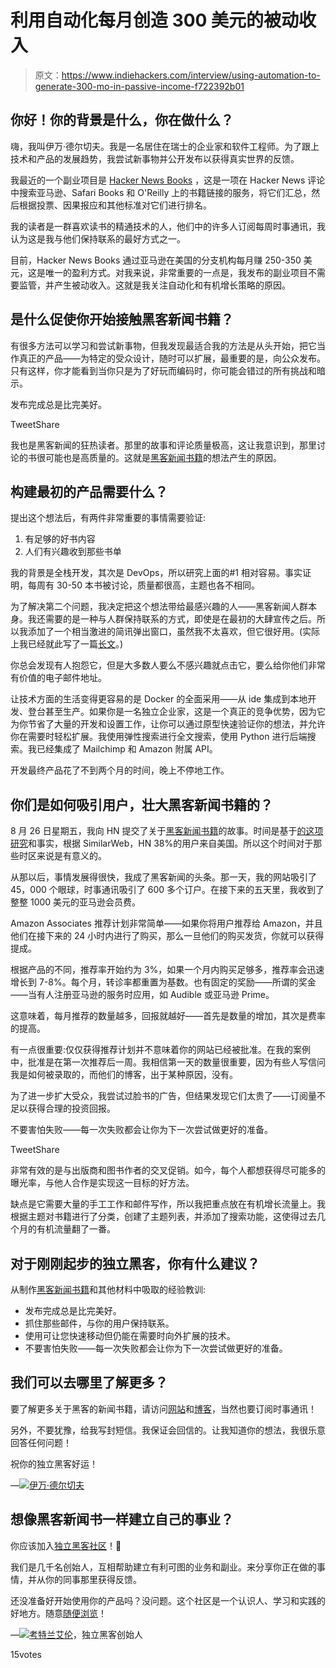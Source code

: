 # 利用自动化每月创造 300 美元的被动收入

> 原文：<https://www.indiehackers.com/interview/using-automation-to-generate-300-mo-in-passive-income-f722392b01>

## 你好！你的背景是什么，你在做什么？

嗨，我叫伊万·德尔切夫。我是一名居住在瑞士的企业家和软件工程师。为了跟上技术和产品的发展趋势，我尝试新事物并公开发布以获得真实世界的反馈。

我最近的一个副业项目是 [Hacker News Books](http://hackernewsbooks.com) ，这是一项在 Hacker News 评论中搜索亚马逊、Safari Books 和 O'Reilly 上的书籍链接的服务，将它们汇总，然后根据投票、因果报应和其他标准对它们进行排名。

我的读者是一群喜欢读书的精通技术的人，他们中的许多人订阅每周时事通讯，我认为这是我与他们保持联系的最好方式之一。

目前，Hacker News Books 通过亚马逊在美国的分支机构每月赚 250-350 美元，这是唯一的盈利方式。对我来说，非常重要的一点是，我发布的副业项目不需要监管，并产生被动收入。这就是我关注自动化和有机增长策略的原因。

## 是什么促使你开始接触黑客新闻书籍？

有很多方法可以学习和尝试新事物，但我发现最适合我的方法是从头开始，把它当作真正的产品——为特定的受众设计，随时可以扩展，最重要的是，向公众发布。只有这样，你才能看到当你只是为了好玩而编码时，你可能会错过的所有挑战和暗示。

发布完成总是比完美好。

TweetShare

我也是黑客新闻的狂热读者。那里的故事和评论质量极高，这让我意识到，那里讨论的书很可能也是高质量的。这就是[黑客新闻书籍](http://hackernewsbooks.com)的想法产生的原因。

## 构建最初的产品需要什么？

提出这个想法后，有两件非常重要的事情需要验证:

1.  有足够的好书内容
2.  人们有兴趣收到那些书单

我的背景是全栈开发，其次是 DevOps，所以研究上面的#1 相对容易。事实证明，每周有 30-50 本书被讨论，质量都很高，主题也各不相同。

为了解决第二个问题，我决定把这个想法带给最感兴趣的人——黑客新闻人群本身。我还需要的是一种与人群保持联系的方式，即使是在最初的大肆宣传之后。所以我添加了一个相当激进的简讯弹出窗口，虽然我不太喜欢，但它很好用。(实际上我已经就此写了一篇[长文](http://hackernewsbooks.com/blog/how-hacker-news-books-made-it-to-number-one-on-hn)。)

你总会发现有人抱怨它，但是大多数人要么不感兴趣就点击它，要么给你他们非常有价值的电子邮件地址。

让技术方面的生活变得更容易的是 Docker 的全面采用——从 ide 集成到本地开发、登台甚至生产。如果你是一名独立企业家，这是一个真正的竞争优势，因为它为你节省了大量的开发和设置工作，让你可以通过原型快速验证你的想法，并允许你在需要时轻松扩展。我使用弹性搜索进行全文搜索，使用 Python 进行后端搜索。我已经集成了 Mailchimp 和 Amazon 附属 API。

开发最终产品花了不到两个月的时间，晚上不停地工作。

## 你们是如何吸引用户，壮大黑客新闻书籍的？

8 月 26 日星期五，我向 HN 提交了关于[黑客新闻书籍](http://hackernewsbooks.com)的故事。时间是基于[的这项研究](https://news.ycombinator.com/item?id=1758554)和事实，根据 SimilarWeb，HN 38%的用户来自美国。所以这个时间对于那些时区来说是有意义的。

从那以后，事情发展得很快，我成了黑客新闻的头条。那一天，我的网站吸引了 45，000 个眼球，时事通讯吸引了 600 多个订户。在接下来的五天里，我收到了整整 1000 美元的亚马逊会员费。

Amazon Associates 推荐计划非常简单——如果你将用户推荐给 Amazon，并且他们在接下来的 24 小时内进行了购买，那么一旦他们的购买发货，你就可以获得提成。

根据产品的不同，推荐率开始约为 3%，如果一个月内购买足够多，推荐率会迅速增长到 7-8%。每个月，转诊率都重置为基数。也有固定的奖励——所谓的奖金——当有人注册亚马逊的服务时应用，如 Audible 或亚马逊 Prime。

这意味着，每月推荐的数量越多，回报就越好——首先是数量的增加，其次是费率的提高。

有一点很重要:仅仅获得推荐计划并不意味着你的网站已经被批准。在我的案例中，批准是在第一次推荐后一周。我相信第一天的数量很重要，因为有些人写信问我是如何被录取的，而他们的博客，出于某种原因，没有。

为了进一步扩大受众，我尝试过脸书的广告，但结果发现它们太贵了——订阅量不足以获得合理的投资回报。

不要害怕失败——每一次失败都会让你为下一次尝试做更好的准备。

TweetShare

非常有效的是与出版商和图书作者的交叉促销。如今，每个人都想获得尽可能多的曝光率，与他人合作是实现这一目标的好方法。

缺点是它需要大量的手工工作和邮件写作，所以我把重点放在有机增长流量上。我根据主题对书籍进行了分类，创建了主题列表，并添加了搜索功能，这使得过去几个月的有机流量翻了一番。

## 对于刚刚起步的独立黑客，你有什么建议？

从制作[黑客新闻书籍](http://hackernewsbooks.com)和其他材料中吸取的经验教训:

*   发布完成总是比完美好。
*   抓住那些邮件，与你的用户保持联系。
*   使用可让您快速移动但仍能在需要时向外扩展的技术。
*   不要害怕失败——每一次失败都会让你为下一次尝试做更好的准备。

## 我们可以去哪里了解更多？

要了解更多关于黑客的新闻书籍，请访问[网站](http://hackernewsbooks.com)和[博客](http://hackernewsbooks.com/blog)，当然也要订阅时事通讯！

另外，不要犹豫，给我写封短信。我保证会回信的。让我知道你的想法，我很乐意回答任何问题！

祝你的独立黑客好运！

—[<picture id="ember5268635" class="user-avatar ember-view user-link__avatar">![](img/82bd3bb4769a3aa1cd13889ee7c0fa91.png)</picture>伊万·德尔切夫](/leandot?id=bfPxy0dDEmdSIEMqp2kPcNXwRtT2)

## 想像黑客新闻书一样建立自己的事业？

你应该加入[独立黑客社区](/)！🤗

我们是几千名创始人，互相帮助建立有利可图的业务和副业。来分享你正在做的事情，并从你的同事那里获得反馈。

还没准备好开始使用你的产品吗？没问题。这个社区是一个认识人、学习和实践的好地方。随意[随便浏览](/)！

—[<picture id="ember5268640" class="user-avatar ember-view user-link__avatar">![](img/82bd3bb4769a3aa1cd13889ee7c0fa91.png)</picture>考特兰艾伦](/csallen?id=ibTLPyjwVebnZjMGKvz6ztarnuV2)，独立黑客创始人

15votes